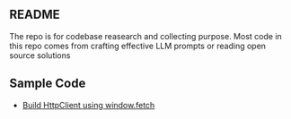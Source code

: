 ## README

The repo is for codebase reasearch and collecting purpose. Most code in this repo comes from crafting effective LLM prompts or reading open source solutions

## Sample Code

- [Build HttpClient using window.fetch](./packages/utils/src/HttpClient.ts)
